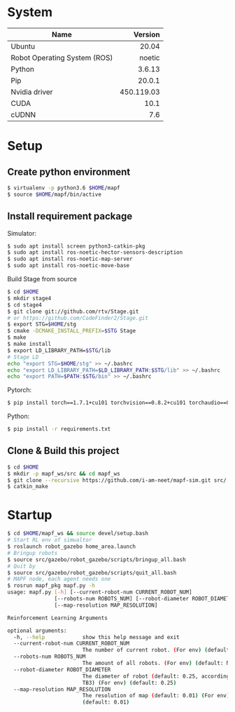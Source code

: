 # System
Name                        | Version      
----------------------------|-------:
Ubuntu                      | 20.04
Robot Operating System (ROS)| noetic
Python                      | 3.6.13
Pip                         | 20.0.1
Nvidia driver               | 450.119.03
CUDA                        | 10.1
cUDNN                       | 7.6

# Setup
## Create python environment
```bash
$ virtualenv -p python3.6 $HOME/mapf
$ source $HOME/mapf/bin/active
```
## Install requirement package
Simulator:
```bash
$ sudo apt install screen python3-catkin-pkg
$ sudo apt install ros-noetic-hector-sensors-description
$ sudo apt install ros-noetic-map-server
$ sudo apt install ros-noetic-move-base
```

Build Stage from source
```bash
$ cd $HOME
$ mkdir stage4
$ cd stage4
$ git clone git://github.com/rtv/Stage.git
# or https://github.com/CodeFinder2/Stage.git
$ export STG=$HOME/stg
$ cmake -DCMAKE_INSTALL_PREFIX=$STG Stage
$ make
$ make install
$ export LD_LIBRARY_PATH=$STG/lib
# Stage LD
echo "export STG=$HOME/stg" >> ~/.bashrc
echo "export LD_LIBRARY_PATH=$LD_LIBRARY_PATH:$STG/lib" >> ~/.bashrc
echo "export PATH=$PATH:$STG/bin" >> ~/.bashrc
```

Pytorch:
```bash
$ pip install torch==1.7.1+cu101 torchvision==0.8.2+cu101 torchaudio==0.7.2 -f https://download.pytorch.org/whl/torch_stable.html
```

Python:
```bash
$ pip install -r requirements.txt
```

## Clone & Build this project
```bash
$ cd $HOME
$ mkdir -p mapf_ws/src && cd mapf_ws
$ git clone --recursive https://github.com/i-am-neet/mapf-sim.git src/
$ catkin_make
```

# Startup
```bash
$ cd $HOME/mapf_ws && source devel/setup.bash
# Start RL env of simualtor
$ roslaunch robot_gazebo home_area.launch
# Bringup robots
$ source src/gazebo/robot_gazebo/scripts/bringup_all.bash
# Quit by
$ source src/gazebo/robot_gazebo/scripts/quit_all.bash
# MAPF node, each agent needs one
$ rosrun mapf_pkg mapf.py -h
usage: mapf.py [-h] [--current-robot-num CURRENT_ROBOT_NUM]
               [--robots-num ROBOTS_NUM] [--robot-diameter ROBOT_DIAMETER]
               [--map-resolution MAP_RESOLUTION]

Reinforcement Learning Arguments

optional arguments:
  -h, --help            show this help message and exit
  --current-robot-num CURRENT_ROBOT_NUM
                        The number of current robot. (For env) (default: None)
  --robots-num ROBOTS_NUM
                        The amount of all robots. (For env) (default: None)
  --robot-diameter ROBOT_DIAMETER
                        The diameter of robot (default: 0.25, according to
                        TB3) (For env) (default: 0.25)
  --map-resolution MAP_RESOLUTION
                        The resolution of map (default: 0.01) (For env)
                        (default: 0.01)
```
